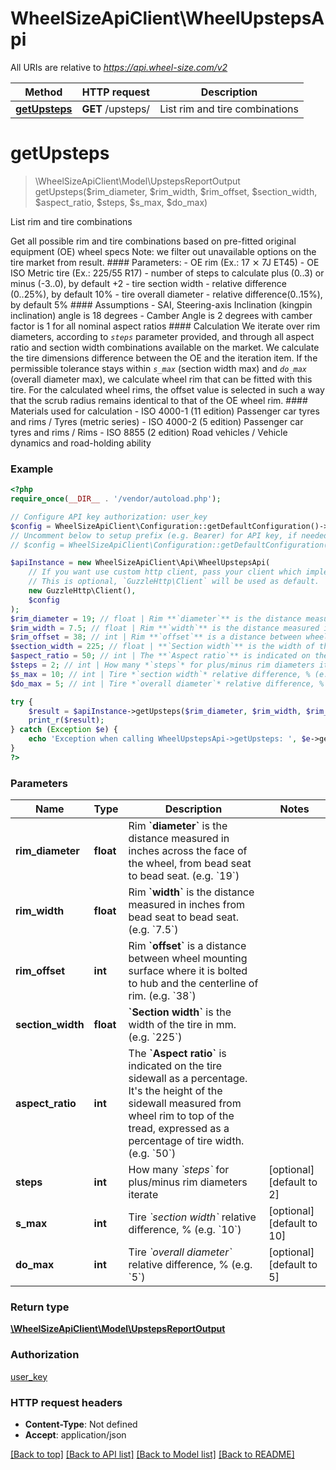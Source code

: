 # WheelSizeApiClient\WheelUpstepsApi

All URIs are relative to *https://api.wheel-size.com/v2*

Method | HTTP request | Description
------------- | ------------- | -------------
[**getUpsteps**](WheelUpstepsApi.md#getUpsteps) | **GET** /upsteps/ | List rim and tire combinations


# **getUpsteps**
> \WheelSizeApiClient\Model\UpstepsReportOutput getUpsteps($rim_diameter, $rim_width, $rim_offset, $section_width, $aspect_ratio, $steps, $s_max, $do_max)

List rim and tire combinations

Get all possible rim and tire combinations based on pre-fitted original equipment (OE) wheel specs Note: we filter out unavailable options on the tire market from result.  #### Parameters:    - OE rim (Ex.: 17 ⨯ 7J ET45)    - OE ISO Metric tire (Ex.: 225/55 R17)    - number of steps to calculate plus (0..3) or minus (-3..0), by default +2    - tire section width - relative difference (0..25%), by default 10%    - tire overall diameter - relative difference(0..15%), by default 5%   #### Assumptions    - SAI, Steering-axis Inclination (kingpin inclination) angle is 18 degrees    - Camber Angle is 2 degrees with camber factor is 1 for all nominal aspect ratios  #### Calculation    We iterate over rim diameters, according to *`steps`* parameter provided, and through all aspect ratio and section width combinations available on the market.     We calculate the tire dimensions difference between the OE  and the iteration item.    If the permissible tolerance stays within *`s_max`* (section width max) and *`do_max`* (overall diameter max), we calculate wheel rim that can be fitted with this tire.    For the calculated wheel rims, the offset value is selected in such a way that the scrub radius remains identical to that of the OE wheel rim.  #### Materials used for calculation    - ISO 4000-1 (11 edition) Passenger car tyres and rims / Tyres (metric series)    - ISO 4000-2 (5 edition) Passenger car tyres and rims / Rims    - ISO 8855 (2 edition) Road vehicles / Vehicle dynamics and road-holding ability

### Example
```php
<?php
require_once(__DIR__ . '/vendor/autoload.php');

// Configure API key authorization: user_key
$config = WheelSizeApiClient\Configuration::getDefaultConfiguration()->setApiKey('user_key', 'YOUR_API_KEY');
// Uncomment below to setup prefix (e.g. Bearer) for API key, if needed
// $config = WheelSizeApiClient\Configuration::getDefaultConfiguration()->setApiKeyPrefix('user_key', 'Bearer');

$apiInstance = new WheelSizeApiClient\Api\WheelUpstepsApi(
    // If you want use custom http client, pass your client which implements `GuzzleHttp\ClientInterface`.
    // This is optional, `GuzzleHttp\Client` will be used as default.
    new GuzzleHttp\Client(),
    $config
);
$rim_diameter = 19; // float | Rim **`diameter`** is the distance measured in inches across the face of the wheel, from bead seat to bead seat.  (e.g. `19`)
$rim_width = 7.5; // float | Rim **`width`** is the distance measured in inches from bead seat to bead seat.  (e.g. `7.5`)
$rim_offset = 38; // int | Rim **`offset`** is a distance between wheel mounting surface where it is bolted to hub and the centerline of rim.  (e.g. `38`)
$section_width = 225; // float | **`Section width`** is the width of the tire in mm.  (e.g. `225`)
$aspect_ratio = 50; // int | The **`Aspect ratio`** is indicated on the tire sidewall as a percentage. It's the height of the sidewall measured from wheel rim to top of the tread, expressed as a percentage of tire width.  (e.g. `50`)
$steps = 2; // int | How many *`steps`* for plus/minus rim diameters iterate
$s_max = 10; // int | Tire *`section width`* relative difference, % (e.g. `10`)
$do_max = 5; // int | Tire *`overall diameter`* relative difference, %  (e.g. `5`)

try {
    $result = $apiInstance->getUpsteps($rim_diameter, $rim_width, $rim_offset, $section_width, $aspect_ratio, $steps, $s_max, $do_max);
    print_r($result);
} catch (Exception $e) {
    echo 'Exception when calling WheelUpstepsApi->getUpsteps: ', $e->getMessage(), PHP_EOL;
}
?>
```

### Parameters

Name | Type | Description  | Notes
------------- | ------------- | ------------- | -------------
 **rim_diameter** | **float**| Rim **&#x60;diameter&#x60;** is the distance measured in inches across the face of the wheel, from bead seat to bead seat.  (e.g. &#x60;19&#x60;) |
 **rim_width** | **float**| Rim **&#x60;width&#x60;** is the distance measured in inches from bead seat to bead seat.  (e.g. &#x60;7.5&#x60;) |
 **rim_offset** | **int**| Rim **&#x60;offset&#x60;** is a distance between wheel mounting surface where it is bolted to hub and the centerline of rim.  (e.g. &#x60;38&#x60;) |
 **section_width** | **float**| **&#x60;Section width&#x60;** is the width of the tire in mm.  (e.g. &#x60;225&#x60;) |
 **aspect_ratio** | **int**| The **&#x60;Aspect ratio&#x60;** is indicated on the tire sidewall as a percentage. It&#39;s the height of the sidewall measured from wheel rim to top of the tread, expressed as a percentage of tire width.  (e.g. &#x60;50&#x60;) |
 **steps** | **int**| How many *&#x60;steps&#x60;* for plus/minus rim diameters iterate | [optional] [default to 2]
 **s_max** | **int**| Tire *&#x60;section width&#x60;* relative difference, % (e.g. &#x60;10&#x60;) | [optional] [default to 10]
 **do_max** | **int**| Tire *&#x60;overall diameter&#x60;* relative difference, %  (e.g. &#x60;5&#x60;) | [optional] [default to 5]

### Return type

[**\WheelSizeApiClient\Model\UpstepsReportOutput**](../Model/UpstepsReportOutput.md)

### Authorization

[user_key](../../README.md#user_key)

### HTTP request headers

 - **Content-Type**: Not defined
 - **Accept**: application/json

[[Back to top]](#) [[Back to API list]](../../README.md#documentation-for-api-endpoints) [[Back to Model list]](../../README.md#documentation-for-models) [[Back to README]](../../README.md)

